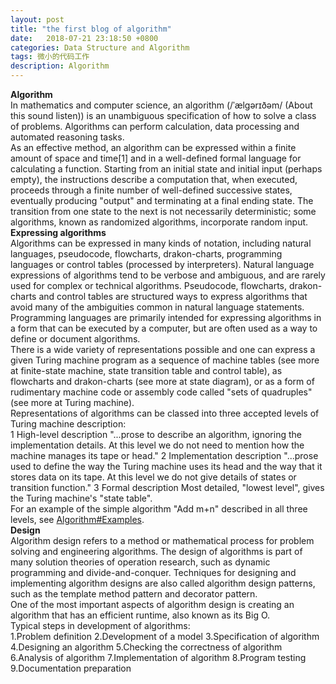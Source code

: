 ```yaml
---
layout: post
title: "the first blog of algorithm"
date:   2018-07-21 23:18:50 +0800
categories: Data Structure and Algorithm
tags: 微小的代码工作
description: Algorithm
---
```

**Algorithm**
<br/> 
In mathematics and computer science, an algorithm (/ˈælɡərɪðəm/ (About this sound listen)) is an unambiguous specification of how to solve a class of problems. Algorithms can perform calculation, data processing and automated reasoning tasks.
<br/>
As an effective method, an algorithm can be expressed within a finite amount of space and time[1] and in a well-defined formal language for calculating a function. Starting from an initial state and initial input (perhaps empty), the instructions describe a computation that, when executed, proceeds through a finite number of well-defined successive states, eventually producing "output" and terminating at a final ending state. The transition from one state to the next is not necessarily deterministic; some algorithms, known as randomized algorithms, incorporate random input.
<br/>
**Expressing algorithms**
<br/>
Algorithms can be expressed in many kinds of notation, including natural languages, pseudocode, flowcharts, drakon-charts, programming languages or control tables (processed by interpreters). Natural language expressions of algorithms tend to be verbose and ambiguous, and are rarely used for complex or technical algorithms. Pseudocode, flowcharts, drakon-charts and control tables are structured ways to express algorithms that avoid many of the ambiguities common in natural language statements. Programming languages are primarily intended for expressing algorithms in a form that can be executed by a computer, but are often used as a way to define or document algorithms.
<br/>
There is a wide variety of representations possible and one can express a given Turing machine program as a sequence of machine tables (see more at finite-state machine, state transition table and control table), as flowcharts and drakon-charts (see more at state diagram), or as a form of rudimentary machine code or assembly code called "sets of quadruples" (see more at Turing machine).
<br/>
Representations of algorithms can be classed into three accepted levels of Turing machine description:
<br/>
1 High-level description
    "...prose to describe an algorithm, ignoring the implementation details. At this level we do not need to mention how the machine manages its tape or head."
2 Implementation description
    "...prose used to define the way the Turing machine uses its head and the way that it stores data on its tape. At this level we do not give details of states or transition function."
3 Formal description
    Most detailed, "lowest level", gives the Turing machine's "state table".
<br/>
For an example of the simple algorithm "Add m+n" described in all three levels, see [Algorithm#Examples](https://en.wikipedia.org/wiki/Algorithm#Examples). 
<br/>
**Design**
<br/>
Algorithm design refers to a method or mathematical process for problem solving and engineering algorithms. The design of algorithms is part of many solution theories of operation research, such as dynamic programming and divide-and-conquer. Techniques for designing and implementing algorithm designs are also called algorithm design patterns, such as the template method pattern and decorator pattern.
<br/>
One of the most important aspects of algorithm design is creating an algorithm that has an efficient runtime, also known as its Big O.
<br/>
Typical steps in development of algorithms:
<br/>
    1.Problem definition
    2.Development of a model
    3.Specification of algorithm
    4.Designing an algorithm
    5.Checking the correctness of algorithm
    6.Analysis of algorithm
    7.Implementation of algorithm
    8.Program testing
    9.Documentation preparation
